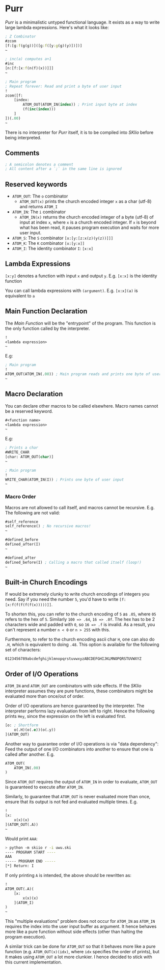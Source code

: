 # Purr

_Purr_ is a minimalistic untyped functional language.
It exists as a way to write large lambda expressions.
Here's what it looks like:

```clojure
; Z Combinator
#zcom
[f:[g:f(g(g))]([g:f([y:g(g)(y)])])]
~

; inc(a) computes a+1
#inc
[n:[f:[x:f(n(f)(x))]]]
~

; Main program
; Repeat forever: Read and print a byte of user input
!
zcom([f:
    [index:
        ATOM_OUT(ATOM_IN(index)) ; Print input byte at index
        (f(inc(index)))
    ]
])(.00)
~
```

There is no interpreter for _Purr_ itself, it is to be
compiled into _SKIio_ before being interpreted.

## Comments

```clojure
; A semicolon denotes a comment
; All content after a `;` in the same line is ignored
```

## Reserved keywords

- `ATOM_OUT`: The `o` combinator
    - `ATOM_OUT(x)` prints the church encoded integer `x` as a char (utf-8) and returns `ATOM_I`
- `ATOM_IN`: The `i` combinator
    - `ATOM_IN(x)`  returns the church encoded integer of a byte (utf-8) of input at index `x`, where `x` is a church encoded integer. If `x` is beyond what has been read, it pauses program execution and waits for more user input.
- `ATOM_S`: The `S` combinator `[x:[y:[z:x(z)(y(z))]]]`
- `ATOM_K`: The `K` combinator `[x:[y:x]]`
- `ATOM_I`: The identity combinator `I`: `[x:x]`


## Lambda Expressions

`[x:y]` denotes a function with input `x` and output `y`.
E.g. `[x:x]` is the identity function

You can call lambda expressions with `(argument)`.
E.g. `[x:x](a)` is equivalent to `a`

## Main Function Declaration

The _Main Function_ will be the "entrypoint" of the program.
This function is the only function called by the interpreter.

```clojure
!
<lambda expression>
~
```

E.g:

```clojure
; Main program
!
ATOM_OUT(ATOM_IN(.00)) ; Main program reads and prints one byte of user input
~
```

## Macro Declaration

You can declare other macros to be called elsewhere.
Macro names cannot be a reserved keyword.

```clojure
#<function name>
<lambda expression>
~
```

E.g:

```clojure
; Prints a char
#WRITE_CHAR
[char: ATOM_OUT(char)]
~

; Main program
!
WRITE_CHAR(ATOM_IN(I)) ; Prints one byte of user input
~
```

### Macro Order

Macros are not allowed to call itself, and macros cannot be recursive.
E.g. The following are not valid:

```clojure
#self_reference
self_reference() ; No recursive macros!
~
```

```clojure
#defined_before
defined_after(I)
~

#defined_after
defined_before(I) ; Calling a macro that called itself (loop!)
~
```

## Built-in Church Encodings

If would be extremely clunky to write church encodings of integers you need.
Say if you need the number `5`, you'd have to write `[f:[x:f(f(f(f(f(x)))))]]`.

To shorten this, you can refer to the church encoding of `5` as `.05`, where `05`
refers to the hex of `5`. Similarly `100 => .64`, `16 => .0f`. The hex has to be
2 characters wide and padded with `0`, so `16 => .f` is invalid. As a result, you
can't represent a number `n < 0` or `n > 255` with this.

Furthermore, to refer to the church encoding ascii char `H`, one can also do `.H`,
which is equivalent to doing `.48`. This option is available for the following set
of characters:

```
0123456789abcdefghijklmnopqrstuvwxyzABCDEFGHIJKLMNOPQRSTUVWXYZ
```

## Order of I/O Operations

`ATOM_IN` and `ATOM_OUT` are combinators with side effects. If the _SKIio_
interpreter assumes they are pure functions, these combinators might be
evaluated more than once/out of order.

Order of I/O operations are hence guaranteed by the interpreter. The interpreter
performs lazy evaluation from left to right. Hence the following prints `Hey`,
since the expression on the left is evaluated first.

```clojure
[o: ; Shortform
    o(.H)(o(.e))(o(.y))
](ATOM_OUT)
```

Another way to guarantee order of I/O operations is via "data dependency": Feed
the output of one I/O combinators into another to ensure that one is called after another. E.g.

```clojure
ATOM_OUT(
    ATOM_IN(.00)
)
```

Since `ATOM_OUT` requires the output of `ATOM_IN` in order to evaluate, `ATOM_OUT`
is guaranteed to execute after `ATOM_IN`.

Similarly, to guarantee that `ATOM_OUT` is never evaluated more than
once, ensure that its output is not fed and evaluated multiple times.
E.g.

```clojure
!
[x:
    x(x)(x)
](ATOM_OUT(.A))
~
```

Would print `AAA`:

```bash
> python -m skiio r -i uwu.ski
---- PROGRAM START ----
AAA
----- PROGRAM END -----
[*] Return: I
```

If only printing `A` is intended, the above should be rewritten as:

```clojure
!
ATOM_OUT(.A)(
    [x:
        x(x)(x)
    ](ATOM_I)
)
~
```

This "multiple evaluations" problem does not occur for `ATOM_IN`
as `ATOM_IN` requires the index into the user input buffer as argument.
It hence behaves more like a pure function without side effects (other
than halting the program execution).

A similar trick can be done for `ATOM_OUT` so that it behaves more like
a pure function (e.g. `ATOM_OUT(x)(idx)`, where `idx` specifies the order
of prints), but it makes using `ATOM_OUT` a lot more clunkier. I hence
decided to stick with this current implementation.